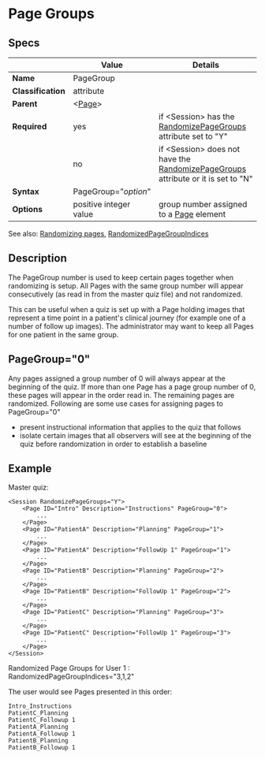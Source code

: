 # Page Groups

## Specs

| |Value|Details|
|---|---|---|
| **Name** | PageGroup |  |
| **Classification** | attribute ||
| **Parent** | <[Page](index.md)\> ||
| **Required** | yes |if <Session\> has the [RandomizePageGroups](../session/randomizing.md) attribute set to "Y"|
| | no |if <Session\> does not have the [RandomizePageGroups](../session/randomizing.md) attribute or it is set to "N" |
| **Syntax** | PageGroup="*option*" ||
| **Options** | positive integer value | group number assigned to a [Page](./index.md) element

See also: [Randomizing pages](../session/randomizing.md),  [RandomizedPageGroupIndices](../../results.md#randomizedpagegroupindices)

## Description
The PageGroup number is used to keep certain pages together when randomizing is setup. All Pages with the same group number
will appear consecutively (as read in from the master quiz file) and not randomized.

This can be useful when a quiz is set up with a Page holding images that represent a time point in a patient's clinical journey (for example one of a number of follow up images).
The administrator may want to keep all Pages for one patient in the same group.

## PageGroup="0"

Any pages assigned a group number of 0 will always appear at the beginning of the quiz. 
If more than one Page has a page group number of 0, these pages will appear in the order read in.
The remaining pages are randomized. Following are some use cases for assigning pages to PageGroup="0"

* present instructional information that applies to the quiz that follows
* isolate certain images that all observers will see at the beginning of the quiz before randomization in order to establish a baseline


## Example

Master quiz:

```
<Session RandomizePageGroups="Y">
	<Page ID="Intro" Description="Instructions" PageGroup="0">
		...
	</Page>
	<Page ID="PatientA" Description="Planning" PageGroup="1">
		...
	</Page>
	<Page ID="PatientA" Description="FollowUp 1" PageGroup="1">
		...
	</Page>
	<Page ID="PatientB" Description="Planning" PageGroup="2">
		...
	</Page>
	<Page ID="PatientB" Description="FollowUp 1" PageGroup="2">
		...
	</Page>
	<Page ID="PatientC" Description="Planning" PageGroup="3">
		...
	</Page>
	<Page ID="PatientC" Description="FollowUp 1" PageGroup="3">
		...
	</Page>
</Session>
```


Randomized Page Groups for User 1 :  RandomizedPageGroupIndices="3,1,2"

The user would see Pages presented in this order:

```
Intro_Instructions
PatientC_Planning
PatientC_Followup 1
PatientA_Planning
PatientA_Followup 1
PatientB_Planning
PatientB_Followup 1
```
